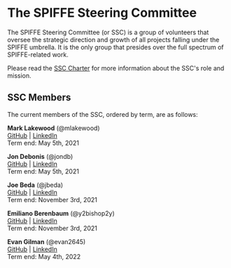 # The SPIFFE Steering Committee
The SPIFFE Steering Committee (or SSC) is a group of volunteers that oversee the strategic direction and growth of all projects falling under the SPIFFE umbrella. It is the only group that presides over the full spectrum of SPIFFE-related work.

Please read the [SSC Charter](CHARTER.md) for more information about the SSC's role and mission.

## SSC Members
The current members of the SSC, ordered by term,  are as follows:

**Mark Lakewood** (@mlakewood)  
[GitHub](https://github.com/mlakewood) | [LinkedIn](https://www.linkedin.com/in/marklakewood)  
Term end: May 5th, 2021

**Jon Debonis** (@jondb)  
[GitHub](https://github.com/jondb) | [LinkedIn](https://www.linkedin.com/in/jondb)  
Term end: May 5th, 2021  

**Joe Beda** (@jbeda)  
[GitHub](https://github.com/jbeda) | [LinkedIn](https://www.linkedin.com/in/jbeda)  
Term end: November 3rd, 2021  

**Emiliano Berenbaum** (@y2bishop2y)  
[GitHub](https://github.com/y2bishop2y) | [LinkedIn](https://www.linkedin.com/in/eberenb)  
Term end: November 3rd, 2021  

**Evan Gilman** (@evan2645)  
[GitHub](https://github.com/evan2645) | [LinkedIn](https://www.linkedin.com/in/evan2645)  
Term end: May 4th, 2022  
